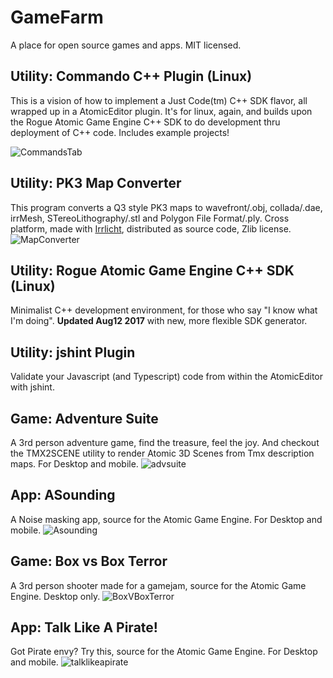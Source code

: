 # GameFarm
A place for open source games and apps. MIT licensed.

## Utility: Commando C++ Plugin (Linux)
This is a vision of how to implement a Just Code(tm) C++ SDK flavor, all wrapped up in a AtomicEditor plugin.
It's for linux, again, and builds upon the Rogue Atomic Game Engine C++ SDK to do development thru deployment of C++ code. Includes example projects!

![CommandsTab](https://github.com/JimMarlowe/GameFarm/raw/master/CppPlugin/cppplugin1.png)



## Utility: PK3 Map Converter
This program converts a Q3 style PK3 maps to wavefront/.obj, collada/.dae, irrMesh, STereoLithography/.stl and Polygon File Format/.ply.
Cross platform, made with [Irrlicht](http://irrlicht.sourceforge.net/), distributed as source code, Zlib license.
![MapConverter](https://github.com/JimMarlowe/GameFarm/raw/master/MapConverter/mapconverter.jpg)


## Utility: Rogue Atomic Game Engine C++ SDK (Linux)
Minimalist C++ development environment, for those who say "I know what I'm doing".
 **Updated Aug12 2017** with new, more flexible SDK generator.

## Utility: jshint Plugin
Validate your Javascript (and Typescript) code from within the AtomicEditor with jshint.


## Game: Adventure Suite
 A 3rd person adventure game, find the treasure, feel the joy.
 And checkout the TMX2SCENE utility to render Atomic 3D Scenes from Tmx description maps.
 For Desktop and mobile.
![advsuite](https://github.com/JimMarlowe/GameFarm/raw/master/AdventureSuite/advsuite.jpg)


## App: ASounding
 A Noise masking app, source for the Atomic Game Engine.
 For Desktop and mobile.
![Asounding](https://github.com/JimMarlowe/GameFarm/raw/master/ASounding/ASounding.png)


## Game: Box vs Box Terror
A 3rd person shooter made for a gamejam, source for the Atomic Game Engine. Desktop only.
![BoxVBoxTerror](https://github.com/JimMarlowe/GameFarm/raw/master/BoxVsBoxTerror/bvbt-screen.jpg)


## App: Talk Like A Pirate! 
Got Pirate envy? Try this, source for the Atomic Game Engine.
 For Desktop and mobile.
![talklikeapirate](https://github.com/JimMarlowe/GameFarm/raw/master/TalkLikeAPirate/TLAP.png)


